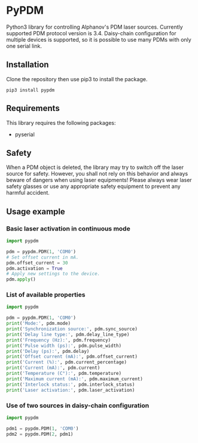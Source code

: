 # PyPDM

Python3 library for controlling Alphanov's PDM laser sources. Currently supported PDM protocol version is 3.4. Daisy-chain configuration for multiple devices is supported, so it is possible to use many PDMs with only one serial link.

## Installation

Clone the repository then use pip3 to install the package.

    pip3 install pypdm

## Requirements

This library requires the following packages:
- pyserial

## Safety

When a PDM object is deleted, the library may try to switch off the laser source for safety. However, you shall not rely on this behavior and always beware of dangers when using laser equipments! Please always wear laser safety glasses or use any appropriate safety equipment to prevent any harmful accident.

## Usage example

### Basic laser activation in continuous mode

```python
import pypdm

pdm = pypdm.PDM(1, 'COM0')
# Set offset current in mA.
pdm.offset_current = 30
pdm.activation = True
# Apply new settings to the device.
pdm.apply()
```

### List of available properties

```python
import pypdm

pdm = pypdm.PDM(1, 'COM0')
print('Mode:', pdm.mode)
print('Synchronization source:', pdm.sync_source)
print('Delay line type:', pdm.delay_line_type)
print('Frequency (Hz):', pdm.frequency)
print('Pulse width (ps):', pdm.pulse_width)
print('Delay (ps):', pdm.delay)
print('Offset current (mA):', pdm.offset_current)
print('Current (%):', pdm.current_percentage)
print('Current (mA):', pdm.current)
print('Temperature (C°):', pdm.temperature)
print('Maximum current (mA):', pdm.maximum_current)
print('Interlock status:', pdm.interlock_status)
print('Laser activation:', pdm.laser_activation)
```

### Use of two sources in daisy-chain configuration

```python
import pypdm

pdm1 = pypdm.PDM(1, 'COM0')
pdm2 = pypdm.PDM(2, pdm1)
```

